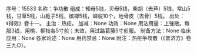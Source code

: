 序号：15533
名称：争功散
组成：知母5钱，贝母5钱，柴胡（去芦）5钱，常山5钱，甘草5钱，山栀子5钱，槟榔5钱，蝉蜕10个，地骨皮（去骨）5钱。
出处：《得效》卷十一。
主治：热疟。
加减：None
功效：None
用法用量：上锉散。每服3钱，用桃、柳枝各5寸煎；未效，用过路葛藤5寸煎服。
制备方法：None
临床应用：None
各家论述：None
用药禁忌：None
附注：热疟争攻散（《普济方》卷三九○）。
